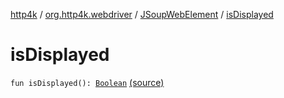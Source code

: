 [http4k](../../index.md) / [org.http4k.webdriver](../index.md) / [JSoupWebElement](index.md) / [isDisplayed](./is-displayed.md)

# isDisplayed

`fun isDisplayed(): `[`Boolean`](https://kotlinlang.org/api/latest/jvm/stdlib/kotlin/-boolean/index.html) [(source)](https://github.com/http4k/http4k/blob/master/http4k-testing-webdriver/src/main/kotlin/org/http4k/webdriver/JSoupWebElement.kt#L34)